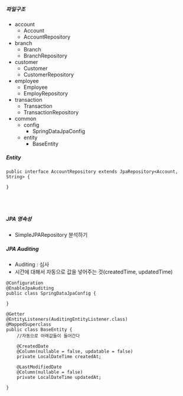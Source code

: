 ##### 파일구조
- account  
  - Account  
  - AccountRepository  
- branch  
	- Branch  
	- BranchRepository  
- customer  
	- Customer  
	- CustomerRepository  
- employee  
	- Employee  
	- EmployRepository  
- transaction  
	- Transaction  
	- TransactionRepository  
- common  
	- config  
		- SpringDataJpaConfig  
	- entity  
		- BaseEntity  

##### Entity
```
public interface AccountRepository extends JpaRepository<Account, String> {

}
```

<br></br>

##### JPA 영속성  
- SimpleJPARepository 분석하기

##### JPA Auditing  
- Auditing : 심사
- 시간에 대해서 자동으로 값을 넣어주는 것(createdTime, updatedTime)

```
@Configuration
@EnableJpaAuditing
public class SpringDataJpaConfig {

}
```
```
@Getter
@EntityListeners(AuditingEntityListener.class)
@MappedSuperclass
public class BaseEntity {
    //자동으로 아래값들이 들어간다
    
    @CreatedDate
    @Column(nullable = false, updatable = false)
    private LocalDateTime createdAt;
    
    @LastModifiedDate
    @Column(nullable = false)
    private LocalDateTime updatedAt;

}
```

